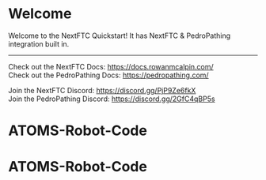 # Welcome
Welcome to the NextFTC Quickstart! It has NextFTC & PedroPathing integration built in.

---

Check out the NextFTC Docs: <https://docs.rowanmcalpin.com/>  
Check out the PedroPathing Docs: <https://pedropathing.com/>  

Join the NextFTC Discord: <https://discord.gg/PjP9Ze6fkX>  
Join the PedroPathing Discord: <https://discord.gg/2GfC4qBP5s>  
# ATOMS-Robot-Code
# ATOMS-Robot-Code

